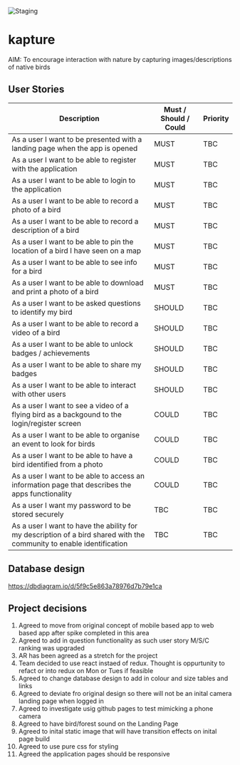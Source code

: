 ![Staging](https://github.com/horoeka-2020/gardenz/workflows/Staging/badge.svg)

# kapture
AIM: To encourage interaction with nature by capturing images/descriptions of native birds

## User Stories 

| Description | Must / Should / Could | Priority | 
| ------------- | ------------- | ------------- |
| As a user I want to be presented with a landing page when the app is opened | MUST | TBC |
| As a user I want to be able to register with the application | MUST | TBC |
| As a user I want to be able to login to the application | MUST | TBC |
| As a user I want to be able to record a photo of a bird  | MUST | TBC |
| As a user I want to be able to record a description of a bird  |  MUST | TBC |
| As a user I want to be able to pin the location of a bird I have seen on a map | MUST | TBC |
| As a user I want to be able to see info for a bird | MUST | TBC |
| As a user I want to be able to download and print a photo of a bird | MUST | TBC |
| As a user I want to be asked questions to identify my bird | SHOULD| TBC |
| As a user I want to be able to record a video of a bird | SHOULD | TBC |
| As a user I want to be able to unlock badges / achievements | SHOULD | TBC |
| As a user I want to be able to share my badges | SHOULD | TBC |
| As a user I want to be able to interact with other users | SHOULD | TBC |
| As a user I want to see a video of a flying bird as a backgound to the login/register screen |  COULD | TBC |
| As a user I want to be able to organise an event to look for birds | COULD | TBC |
| As a user I want to be able to have a bird identified from a photo | COULD | TBC |
| As a user I want to be able to access an information page that describes the apps functionality | COULD | TBC |
| As a user I want my password to be stored securely | TBC | TBC |
| As a user I want to have the ability for my description of a bird shared with the community to enable identification | TBC | TBC |



## Database design
https://dbdiagram.io/d/5f9c5e863a78976d7b79e1ca

## Project decisions
1. Agreed to move from original concept of mobile based app to web based app after spike completed in this area
2. Agreed to add in question functionality as such user story M/S/C ranking was upgraded
3. AR has been agreed as a stretch for the project
4. Team decided to use react instaed of redux.  Thought is oppurtunity to refact or into redux on Mon or Tues if feasible
5. Agreed to change database design to add in colour and size tables and links
5. Agreed to deviate fro original design so there will not be an inital camera landing page when logged in
6. Agreed to investigate usig github pages to test mimicking a phone camera 
7. Agreed to have bird/forest sound on the Landing Page
8. Agreed to inital static image that will have transition effects on inital page build
9. Agreed to use pure css for styling
10. Agreed the application pages should be responsive
